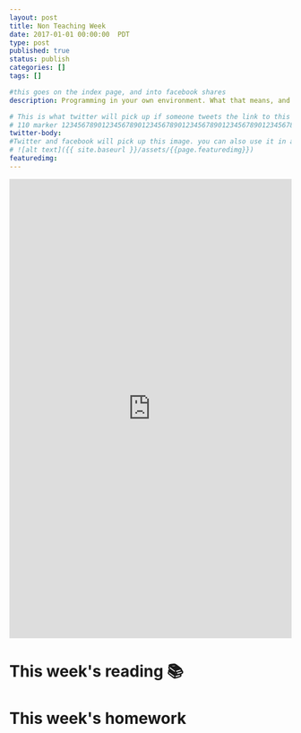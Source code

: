 ```yaml
---
layout: post
title: Non Teaching Week
date: 2017-01-01 00:00:00  PDT
type: post
published: true
status: publish
categories: []
tags: []

#this goes on the index page, and into facebook shares
description: Programming in your own environment. What that means, and how to get comfortable there.

# This is what twitter will pick up if someone tweets the link to this page
# 110 marker 1234567890123456789012345678901234567890123456789012345678901234567890123456789012345678901234567890123456789
twitter-body:
#Twitter and facebook will pick up this image. you can also use it in a post with:
# ![alt text]({{ site.baseurl }}/assets/{{page.featuredimg}})
featuredimg:
---
```


<style>
  iframe {
      width: 100%;
      height: 820px;
      border: 0;
  }
</style>

<iframe src="https://docs.google.com/presentation/d/1aWOs9MCDe_HCDj74BWNUbcsML34eK5SUoLwKxfS2uyQ/embed?start=false&loop=false&delayms=3000"></iframe>

# This week's reading :books:


# This week's homework
